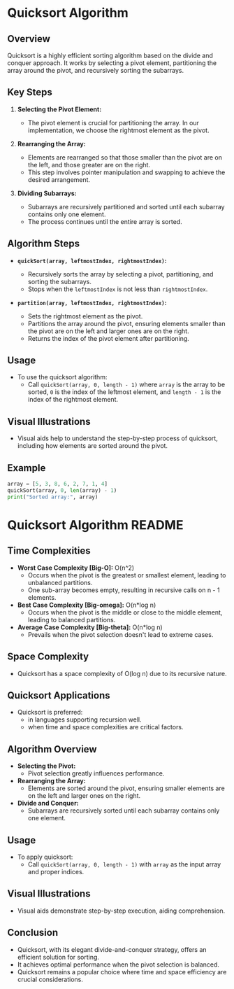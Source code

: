 # Quicksort Algorithm 

## Overview
Quicksort is a highly efficient sorting algorithm based on the divide and conquer approach. It works by selecting a pivot element, partitioning the array around the pivot, and recursively sorting the subarrays.

## Key Steps
1. **Selecting the Pivot Element:**
   - The pivot element is crucial for partitioning the array. In our implementation, we choose the rightmost element as the pivot.

2. **Rearranging the Array:**
   - Elements are rearranged so that those smaller than the pivot are on the left, and those greater are on the right.
   - This step involves pointer manipulation and swapping to achieve the desired arrangement.

3. **Dividing Subarrays:**
   - Subarrays are recursively partitioned and sorted until each subarray contains only one element.
   - The process continues until the entire array is sorted.

## Algorithm Steps
- **`quickSort(array, leftmostIndex, rightmostIndex)`:**
  - Recursively sorts the array by selecting a pivot, partitioning, and sorting the subarrays.
  - Stops when the `leftmostIndex` is not less than `rightmostIndex`.

- **`partition(array, leftmostIndex, rightmostIndex)`:**
  - Sets the rightmost element as the pivot.
  - Partitions the array around the pivot, ensuring elements smaller than the pivot are on the left and larger ones are on the right.
  - Returns the index of the pivot element after partitioning.

## Usage
- To use the quicksort algorithm:
  - Call `quickSort(array, 0, length - 1)` where `array` is the array to be sorted, `0` is the index of the leftmost element, and `length - 1` is the index of the rightmost element.

## Visual Illustrations
- Visual aids help to understand the step-by-step process of quicksort, including how elements are sorted around the pivot.

## Example
```python
array = [5, 3, 8, 6, 2, 7, 1, 4]
quickSort(array, 0, len(array) - 1)
print("Sorted array:", array)
```

# Quicksort Algorithm README

## Time Complexities
- **Worst Case Complexity [Big-O]:** O(n^2)
  - Occurs when the pivot is the greatest or smallest element, leading to unbalanced partitions.
  - One sub-array becomes empty, resulting in recursive calls on n - 1 elements.
- **Best Case Complexity [Big-omega]:** O(n*log n)
  - Occurs when the pivot is the middle or close to the middle element, leading to balanced partitions.
- **Average Case Complexity [Big-theta]:** O(n*log n)
  - Prevails when the pivot selection doesn't lead to extreme cases.

## Space Complexity
- Quicksort has a space complexity of O(log n) due to its recursive nature.

## Quicksort Applications
- Quicksort is preferred:
  - in languages supporting recursion well.
  - when time and space complexities are critical factors.

## Algorithm Overview
- **Selecting the Pivot:**
  - Pivot selection greatly influences performance.
- **Rearranging the Array:**
  - Elements are sorted around the pivot, ensuring smaller elements are on the left and larger ones on the right.
- **Divide and Conquer:**
  - Subarrays are recursively sorted until each subarray contains only one element.

## Usage
- To apply quicksort:
  - Call `quickSort(array, 0, length - 1)` with `array` as the input array and proper indices.

## Visual Illustrations
- Visual aids demonstrate step-by-step execution, aiding comprehension.

## Conclusion
- Quicksort, with its elegant divide-and-conquer strategy, offers an efficient solution for sorting.
- It achieves optimal performance when the pivot selection is balanced.
- Quicksort remains a popular choice where time and space efficiency are crucial considerations.
